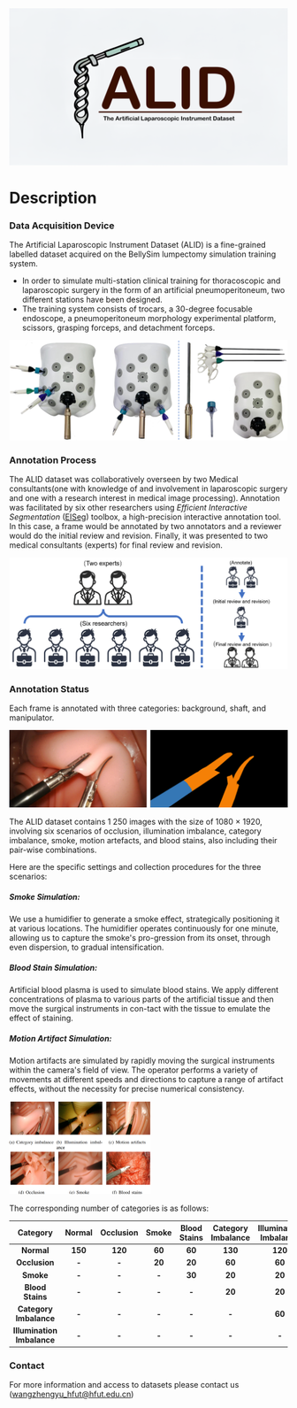 <img src=".\pic.png" style="zoom: 50%;" />

# Description

### Data Acquisition Device

The Artificial Laparoscopic Instrument Dataset (ALID) is a fine-grained labelled dataset acquired on the BellySim lumpectomy simulation training system.

- In order to simulate multi-station clinical training for thoracoscopic and laparoscopic surgery in the form of an artificial pneumoperitoneum, two different stations have been designed.
- The training system consists of trocars, a 30-degree focusable endoscope, a pneumoperitoneum morphology experimental platform, scissors, grasping forceps, and detachment forceps.
 <img src=".\system.png" style="zoom: 50%;" />



### Annotation Process

The ALID dataset was collaboratively overseen by two Medical consultants(one with knowledge of and involvement in laparoscopic surgery and one with a research interest in medical image processing). Annotation was facilitated by six other researchers using *Efficient Interactive Segmentation* ([EISeg](https://github.com/PaddlePaddle/PaddleSeg/tree/release/2.8/EISeg)) toolbox, a high-precision interactive annotation tool. In this case, a frame would be annotated by two annotators and a reviewer would do the initial review and revision. Finally, it was presented to two medical consultants (experts) for final review and revision.



<img src=".\Process.png" style="zoom:50%;" />

### Annotation Status

Each frame is annotated with three categories: background, shaft, and manipulator.

<img src=".\label.png" style="zoom:50%;" />

The ALID dataset contains 1 250 images with the size of 1080 × 1920, involving six scenarios of occlusion, illumination imbalance, category imbalance, smoke, motion artefacts, and blood stains, also including their pair-wise combinations.

Here are the specific settings and collection procedures for the three scenarios:

##### Smoke Simulation:

We use a humidifier to generate a smoke effect, strategically positioning it at various locations. The humidifier operates continuously for one minute, allowing us to capture the smoke's pro-gression from its onset, through even dispersion, to gradual intensification.

##### Blood Stain Simulation:

Artificial blood plasma is used to simulate blood stains. We apply different concentrations of plasma to various parts of the artificial tissue and then move the surgical instruments in con-tact with the tissue to emulate the effect of staining.

##### Motion Artifact Simulation:

Motion artifacts are simulated by rapidly moving the surgical instruments within the camera's field of view. The operator performs a variety of movements at different speeds and directions to capture a range of artifact effects, without the necessity for precise numerical consistency.

<img src=".\classes.png" style="zoom:25%;" />

The corresponding number of categories is as follows:

|          Category          | Normal  | Occlusion | Smoke  | Blood Stains | Category Imbalance | Illumination Imbalance | Motion Artifacts |
| :------------------------: | :-----: | :-------: | :----: | :----------: | :----------------: | :--------------------: | :--------------: |
|         **Normal**         | **150** |  **120**  | **60** |    **60**    |      **130**       |        **120**         |      **60**      |
|       **Occlusion**        |  **-**  |   **-**   | **20** |    **20**    |       **60**       |         **60**         |      **60**      |
|         **Smoke**          |  **-**  |   **-**   | **-**  |    **30**    |       **20**       |         **20**         |      **20**      |
|      **Blood Stains**      |  **-**  |   **-**   | **-**  |    **-**     |       **20**       |         **20**         |      **20**      |
|   **Category Imbalance**   |  **-**  |   **-**   | **-**  |    **-**     |       **-**        |         **60**         |      **60**      |
| **Illumination Imbalance** |  **-**  |   **-**   | **-**  |    **-**     |       **-**        |         **-**          |      **60**      |

### Contact

For more information and access to datasets please contact us
(wangzhengyu_hfut@hfut.edu.cn)

